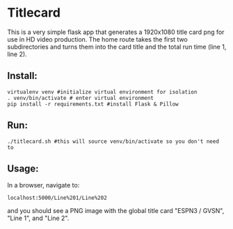# Titlecard

This is a very simple flask app that generates a 1920x1080
title card png for use in HD video production. The home
route takes the first two subdirectories and turns them
into the card title and the total run time (line 1, line 2).


## Install:

	virtualenv venv #initialize virtual environment for isolation
	. venv/bin/activate # enter virtual environment
    pip install -r requirements.txt #install Flask & Pillow

## Run:

    ./titlecard.sh #this will source venv/bin/activate so you don't need to

## Usage:

In a browser, navigate to:

    localhost:5000/Line%201/Line%202
   
and you should see a PNG image with the global title card "ESPN3 / GVSN", "Line 1", and "Line 2".